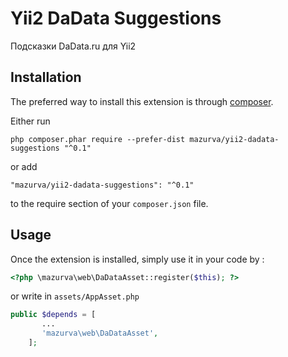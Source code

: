 Yii2 DaData Suggestions
=======================
Подсказки DaData.ru для Yii2

Installation
------------

The preferred way to install this extension is through [composer](http://getcomposer.org/download/).

Either run

```
php composer.phar require --prefer-dist mazurva/yii2-dadata-suggestions "^0.1"
```

or add

```
"mazurva/yii2-dadata-suggestions": "^0.1"
```

to the require section of your `composer.json` file.


Usage
-----

Once the extension is installed, simply use it in your code by  :

```php
<?php \mazurva\web\DaDataAsset::register($this); ?>
```

or write in `assets/AppAsset.php`

```php
public $depends = [
       ...
       'mazurva\web\DaDataAsset',
    ];
```
